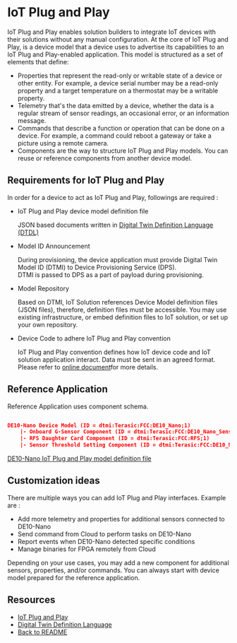 # IoT Plug and Play

IoT Plug and Play enables solution builders to integrate IoT devices with their solutions without any manual configuration. At the core of IoT Plug and Play, is a device model that a device uses to advertise its capabilities to an IoT Plug and Play-enabled application. This model is structured as a set of elements that define:

- Properties that represent the read-only or writable state of a device or other entity. For example, a device serial number may be a read-only property and a target temperature on a thermostat may be a writable property.
- Telemetry that's the data emitted by a device, whether the data is a regular stream of sensor readings, an occasional error, or an information message.
- Commands that describe a function or operation that can be done on a device. For example, a command could reboot a gateway or take a picture using a remote camera.
- Components are the way to structure IoT Plug and Play models.  You can reuse or reference components from another device model.  

## Requirements for IoT Plug and Play

In order for a device to act as IoT Plug and Play, followings are required :

- IoT Plug and Play device model definition file  

    JSON based documents written in [Digital Twin Definition Language (DTDL)](https://aka.ms/dtdl)

- Model ID Announcement

    During provisioning, the device application must provide Digital Twin Model ID (DTMI) to Device Provisioning Service (DPS).  
    DTMI is passed to DPS as a part of payload during provisioning.

- Model Repository  

    Based on DTMI, IoT Solution references Device Model definition files (JSON files), therefore, definition files must be accessible.
    You may use existing infrastructure, or embed definition files to IoT solution, or set up your own repository.  

- Device Code to adhere IoT Plug and Play convention  

    IoT Plug and Play convention defines how IoT device code and IoT solution application interact.  Data must be sent in an agreed format.  Please refer to [online document](https://docs.microsoft.com/azure/iot-develop/concepts-convention)for more details.

## Reference Application

Reference Application uses component schema.

```json

DE10-Nano Device Model (ID = dtmi:Terasic:FCC:DE10_Nano;1)
    |- Onboard G-Sensor Component (ID = dtmi:Terasic:FCC:DE10_Nano_Sensor;1)
    |- RFS Daughter Card Component (ID = dtmi:Terasic:FCC:RFS;1)
    |- Sensor Threshold Setting Component (ID = dtmi:Terasic:FCC:DE10_Nano_Threshold;1)

```

[DE10-Nano IoT Plug and Play model definition file](https://github.com/Azure/iot-plugandplay-models/tree/main/dtmi/terasic/fcc)

## Customization ideas

There are multiple ways you can add IoT Plug and Play interfaces.  Example are :

- Add more telemetry and properties for additional sensors connected to DE10-Nano
- Send command from Cloud to perform tasks on DE10-Nano
- Report events when DE10-Nano detected specific conditions
- Manage binaries for FPGA remotely from Cloud

Depending on your use cases, you may add a new component for additional sensors, properties, and/or commands.  You can always start with device model prepared for the reference application.

## Resources

- [IoT Plug and Play](https://aka.ms/iotpnp)
- [Digital Twin Definition Language](https://aka.ms/dtdl)  
- [Back to README](../README.md)
